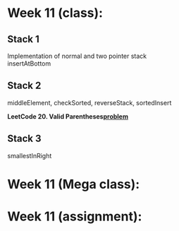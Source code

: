 # Week 11 (class):

## Stack 1

Implementation of normal and two pointer stack <br/>
insertAtBottom

## Stack 2

middleElement, checkSorted, reverseStack, sortedInsert

**LeetCode 20. Valid Parentheses[problem](https://leetcode.com/problems/valid-parentheses/)**

## Stack 3

smallestInRight

# Week 11 (Mega class):

# Week 11 (assignment):
